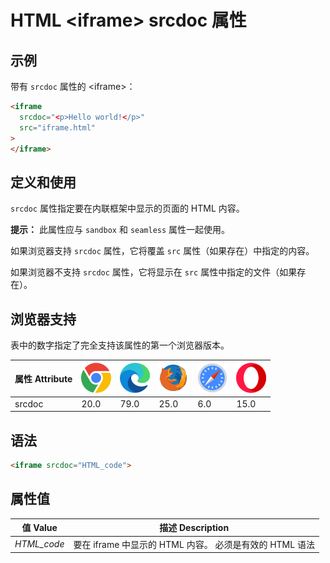 HTML \<iframe> srcdoc 属性
===

## 示例

带有 `srcdoc` 属性的 \<iframe>：

```html idoc:preview:iframe
<iframe
  srcdoc="<p>Hello world!</p>"
  src="iframe.html"
>
</iframe>
```

## 定义和使用

`srcdoc` 属性指定要在内联框架中显示的页面的 HTML 内容。

**提示：** 此属性应与 `sandbox` 和 `seamless` 属性一起使用。

如果浏览器支持 `srcdoc` 属性，它将覆盖 `src` 属性（如果存在）中指定的内容。

如果浏览器不支持 `srcdoc` 属性，它将显示在 `src` 属性中指定的文件（如果存在）。

## 浏览器支持

表中的数字指定了完全支持该属性的第一个浏览器版本。

| 属性 Attribute | ![chrome][1] | ![edge][2] | ![firefox][3] | ![safari][4] | ![opera][5] |
| ------- | --- | --- | --- | --- | --- |
| srcdoc    | 20.0 | 79.0 | 25.0 | 6.0 | 15.0 |
<!--rehype:style=width: 100%; display: inline-table;-->

## 语法

```html
<iframe srcdoc="HTML_code">
```

## 属性值

| 值 Value | 描述 Description |
| ----- | ----- |
| *HTML\_code* | 要在 iframe 中显示的 HTML 内容。 必须是有效的 HTML 语法 |
<!--rehype:style=width: 100%; display: inline-table;-->


[1]: ../assets/chrome.svg
[2]: ../assets/edge.svg
[3]: ../assets/firefox.svg
[4]: ../assets/safari.svg
[5]: ../assets/opera.svg


